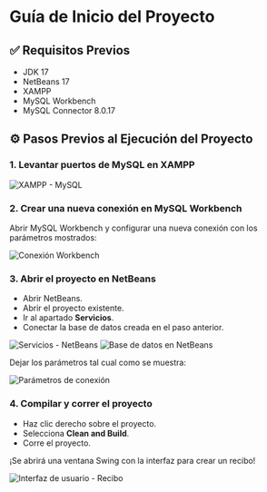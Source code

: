 <!DOCTYPE html>
<html lang="es">
<head>
  <meta charset="UTF-8">  
</head>
<body>

  <h1>Guía de Inicio del Proyecto</h1>

  <h2>✅ Requisitos Previos</h2>
  <ul>
    <li>JDK 17</li>
    <li>NetBeans 17</li>
    <li>XAMPP</li>
    <li>MySQL Workbench</li>
    <li>MySQL Connector 8.0.17</li>
  </ul>

  <h2>⚙️ Pasos Previos al Ejecución del Proyecto</h2>

  <div class="step">
    <h3>1. Levantar puertos de MySQL en XAMPP</h3>
    <img src="https://github.com/user-attachments/assets/2e4da6a9-dbec-402c-aa79-5cb983c5b112" alt="XAMPP - MySQL">
  </div>

  <div class="step">
    <h3>2. Crear una nueva conexión en MySQL Workbench</h3>
    <p class="highlight">Abrir MySQL Workbench y configurar una nueva conexión con los parámetros mostrados:</p>
    <img src="https://github.com/user-attachments/assets/b9f6134d-acc5-473e-a15b-a334997f74f9" alt="Conexión Workbench">
  </div>

  <div class="step">
    <h3>3. Abrir el proyecto en NetBeans</h3>
    <ul>
      <li>Abrir NetBeans.</li>
      <li>Abrir el proyecto existente.</li>
      <li>Ir al apartado <strong>Servicios</strong>.</li>
      <li>Conectar la base de datos creada en el paso anterior.</li>
    </ul>
    <img src="https://github.com/user-attachments/assets/fb6c07a7-e783-478d-9ced-7f3d346a47a3" alt="Servicios - NetBeans">
    <img src="https://github.com/user-attachments/assets/38a7e6d1-220d-4055-8e2b-fecb53e246ef" alt="Base de datos en NetBeans">
    <p class="highlight">Dejar los parámetros tal cual como se muestra:</p>
    <img src="https://github.com/user-attachments/assets/bf96c420-a7f9-48e0-961c-08cb9492fe3a" alt="Parámetros de conexión">
  </div>

  <div class="step">
    <h3>4. Compilar y correr el proyecto</h3>
    <ul>
      <li>Haz clic derecho sobre el proyecto.</li>
      <li>Selecciona <strong>Clean and Build</strong>.</li>
      <li>Corre el proyecto.</li>
    </ul>
    <p>¡Se abrirá una ventana Swing con la interfaz para crear un recibo!</p>
    <img src="https://github.com/user-attachments/assets/abc6042d-85eb-41d4-a374-d30c59303f97" alt="Interfaz de usuario - Recibo">
  </div>

</body>
</html>
